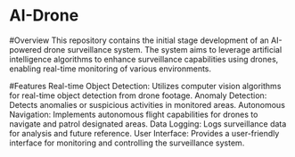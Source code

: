 # AI-Drone
#Overview
This repository contains the initial stage development of an AI-powered drone surveillance system. The system aims to leverage artificial intelligence algorithms to enhance surveillance capabilities using drones, enabling real-time monitoring of various environments.

#Features
Real-time Object Detection: Utilizes computer vision algorithms for real-time object detection from drone footage.
Anomaly Detection: Detects anomalies or suspicious activities in monitored areas.
Autonomous Navigation: Implements autonomous flight capabilities for drones to navigate and patrol designated areas.
Data Logging: Logs surveillance data for analysis and future reference.
User Interface: Provides a user-friendly interface for monitoring and controlling the surveillance system.
